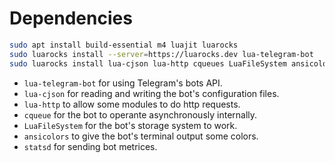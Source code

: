 
# Dependencies

```bash
sudo apt install build-essential m4 luajit luarocks
sudo luarocks install --server=https://luarocks.dev lua-telegram-bot
sudo luarocks install lua-cjson lua-http cqueues LuaFileSystem ansicolors
```

- `lua-telegram-bot` for using Telegram's bots API.
- `lua-cjson` for reading and writing the bot's configuration files.
- `lua-http` to allow some modules to do http requests.
- `cqueue` for the bot to operante asynchronously internally.
- `LuaFileSystem` for the bot's storage system to work.
- `ansicolors` to give the bot's terminal output some colors.
- `statsd` for sending bot metrices.
